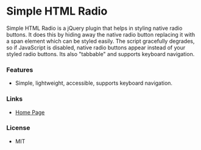 Simple HTML Radio
=================

Simple HTML Radio is a jQuery plugin that helps in styling native radio buttons. It does this by hiding away the native radio button replacing it with a span element which can be styled easily. The script gracefully degrades, so if JavaScript is disabled, native radio buttons appear instead of your styled radio buttons. Its also "tabbable" and supports keyboard navigation.

### Features

* Simple, lightweight, accessible, supports keyboard navigation.

### Links

* [Home Page](http://www.kosinix.com/simple-html-radio/)

### License
* MIT